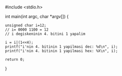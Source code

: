 #include <stdio.h>

int main(int argc, char *argv[]) {
    
    unsigned char i=12;
    // i= 0000 1100 = 12
    // i degiskeninin 4. bitini 1 yapalim
    
    i = i|(1<<4); 
    printf("i'nin 4. bitinin 1 yapilmasi dec: %d\n", i);
    printf("i'nin 4. bitinin 1 yapilmasi hex: %X\n", i);
    
    return 0;
}
